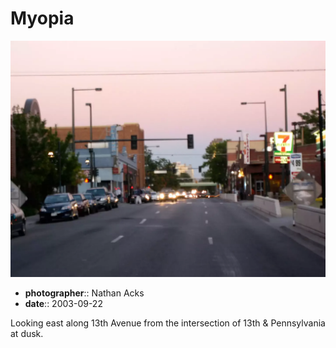 # Myopia

![Looking east along 13th Avenue in Denver at dusk](assets/2003-09-22-myopia.webp)

* **photographer**:: Nathan Acks
* **date**:: 2003-09-22

Looking east along 13th Avenue from the intersection of 13th & Pennsylvania at dusk.
